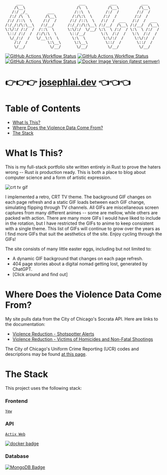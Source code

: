          ___                         ___           ___           ___
        /\__\                       /\  \         /\__\         /\__\
       /:/ _/_         ___         /::\  \       /:/  /        /:/  /
      /:/ /\  \       /\__\       /:/\:\  \     /:/  /        /:/  /
     /:/ /::\  \     /:/  /      /:/ /::\  \   /:/  /  ___   /:/  /  ___
    /:/_/:/\:\__\   /:/__/      /:/_/:/\:\__\ /:/__/  /\__\ /:/__/  /\__\
    \:\/:/ /:/  /  /::\  \      \:\/:/  \/__/ \:\  \ /:/  / \:\  \ /:/  /
     \::/ /:/  /  /:/\:\  \      \::/__/       \:\  /:/  /   \:\  /:/  /
      \/_/:/  /   \/__\:\  \      \:\  \        \:\/:/  /     \:\/:/  /
        /:/  /         \:\__\      \:\__\        \::/  /       \::/  /
        \/__/           \/__/       \/__/         \/__/         \/__/

[![GitHub Actions Workflow Status](https://img.shields.io/github/actions/workflow/status/JosephLai241/stacc/deploy.yml?logo=github%20actions&label=Deploy)](https://github.com/JosephLai241/stacc/actions/workflows/deploy.yml)
[![GitHub Actions Workflow Status](https://img.shields.io/github/actions/workflow/status/JosephLai241/stacc/rust.yml?logo=rust&logoColor=orange&label=Rust%20code%20checks)](https://github.com/JosephLai241/stacc/actions/workflows/rust.yml)
[![GitHub Actions Workflow Status](https://img.shields.io/github/actions/workflow/status/JosephLai241/stacc/prettier.yml?logo=prettier&label=Prettier)](https://github.com/JosephLai241/stacc/actions/workflows/prettier.yml)
[![Docker Image Version (latest semver)](https://img.shields.io/docker/v/jlai241/stacc-api?logo=docker&label=Docker%20version)](https://hub.docker.com/repository/docker/jlai241/stacc-api/general)

# 👉👉👉 [josephlai.dev][josephlai.dev] 👈👈👈

# Table of Contents

- [What Is This?](#what-is-this)
- [Where Does the Violence Data Come From?](#where-does-the-violence-data-come-from)
- [The Stack](#the-stack)

# What Is This?

This is my full-stack portfolio site written entirely in Rust to prove the haters wrong -- Rust _is_ production ready. This is both a place to blog about computer science and a form of artistic expression.

![crt tv gif][crt tv gif]

I implemented a retro, CRT TV theme. The background GIF changes on each page refresh and a static GIF loads between each GIF change, simulating flipping through TV channels. All GIFs are miscellaneous screen captures from many different animes -- some are mellow, while others are packed with action. There are many more GIFs I would have liked to include in the rotation, but I have restricted the GIFs to anime to keep consistent with a single theme. This list of GIFs will continue to grow over the years as I find more GIFs that suit the aesthetics of the site. Enjoy cycling through the GIFs!

The site consists of many little easter eggs, including but not limited to:

- A dynamic GIF background that changes on each page refresh.
- 404 page stories about a digital nomad getting lost, generated by ChatGPT.
- [Click around and find out]

# Where Does the Violence Data Come From?

My site pulls data from the City of Chicago's Socrata API. Here are links to the documentation:

- [Violence Reduction - Shotspotter Alerts][violence reduction - shotspotter alerts]
- [Violence Reduction - Victims of Homicides and Non-Fatal Shootings][violence reduction - victims of homicides and non-fatal shootings]

The City of Chicago's Uniform Crime Reporting (UCR) codes and descriptions may be found [at this page][city of chicago ucr codes].

# The Stack

This project uses the following stack:

### Frontend

[`Yew`][yew]

### API

[`Actix Web`][actix web]

[![docker badge](https://img.shields.io/badge/docker-2ca5e0?style=for-the-badge&logo=docker&logocolor=white)][docker]

### Database

[![MongoDB Badge](https://img.shields.io/badge/MongoDB-4EA94B?style=for-the-badge&logo=mongodb&logoColor=white)][mongodb]

[actix web]: https://actix.rs/
[city of chicago ucr codes]: https://gis.chicagopolice.org/pages/crime_details
[crt tv gif]: https://i.imgur.com/8F4N34p.gif
[docker]: https://www.docker.com/
[josephlai.dev]: https://josephlai.dev/
[mongodb]: https://www.mongodb.com/
[violence reduction - shotspotter alerts]: https://dev.socrata.com/foundry/data.cityofchicago.org/3h7q-7mdb
[violence reduction - victims of homicides and non-fatal shootings]: https://dev.socrata.com/foundry/data.cityofchicago.org/gumc-mgzr
[yew]: https://yew.rs/
